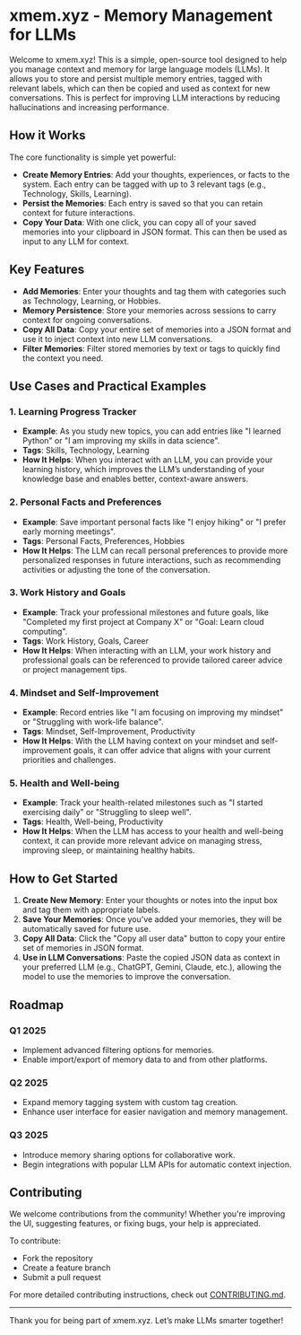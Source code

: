 
# xmem.xyz - Memory Management for LLMs

Welcome to xmem.xyz! This is a simple, open-source tool designed to help you manage context and memory for large language models (LLMs). It allows you to store and persist multiple memory entries, tagged with relevant labels, which can then be copied and used as context for new conversations. This is perfect for improving LLM interactions by reducing hallucinations and increasing performance.

## How it Works

The core functionality is simple yet powerful:
- **Create Memory Entries**: Add your thoughts, experiences, or facts to the system. Each entry can be tagged with up to 3 relevant tags (e.g., Technology, Skills, Learning).
- **Persist the Memories**: Each entry is saved so that you can retain context for future interactions.
- **Copy Your Data**: With one click, you can copy all of your saved memories into your clipboard in JSON format. This can then be used as input to any LLM for context.

## Key Features

- **Add Memories**: Enter your thoughts and tag them with categories such as Technology, Learning, or Hobbies.
- **Memory Persistence**: Store your memories across sessions to carry context for ongoing conversations.
- **Copy All Data**: Copy your entire set of memories into a JSON format and use it to inject context into new LLM conversations.
- **Filter Memories**: Filter stored memories by text or tags to quickly find the context you need.

## Use Cases and Practical Examples

### 1. **Learning Progress Tracker**
   - **Example**: As you study new topics, you can add entries like "I learned Python" or "I am improving my skills in data science".
   - **Tags**: Skills, Technology, Learning
   - **How It Helps**: When you interact with an LLM, you can provide your learning history, which improves the LLM’s understanding of your knowledge base and enables better, context-aware answers.

### 2. **Personal Facts and Preferences**
   - **Example**: Save important personal facts like "I enjoy hiking" or "I prefer early morning meetings".
   - **Tags**: Personal Facts, Preferences, Hobbies
   - **How It Helps**: The LLM can recall personal preferences to provide more personalized responses in future interactions, such as recommending activities or adjusting the tone of the conversation.

### 3. **Work History and Goals**
   - **Example**: Track your professional milestones and future goals, like "Completed my first project at Company X" or "Goal: Learn cloud computing".
   - **Tags**: Work History, Goals, Career
   - **How It Helps**: When interacting with an LLM, your work history and professional goals can be referenced to provide tailored career advice or project management tips.

### 4. **Mindset and Self-Improvement**
   - **Example**: Record entries like "I am focusing on improving my mindset" or "Struggling with work-life balance".
   - **Tags**: Mindset, Self-Improvement, Productivity
   - **How It Helps**: With the LLM having context on your mindset and self-improvement goals, it can offer advice that aligns with your current priorities and challenges.

### 5. **Health and Well-being**
   - **Example**: Track your health-related milestones such as "I started exercising daily" or "Struggling to sleep well".
   - **Tags**: Health, Well-being, Productivity
   - **How It Helps**: When the LLM has access to your health and well-being context, it can provide more relevant advice on managing stress, improving sleep, or maintaining healthy habits.

## How to Get Started

1. **Create New Memory**: Enter your thoughts or notes into the input box and tag them with appropriate labels.
2. **Save Your Memories**: Once you've added your memories, they will be automatically saved for future use.
3. **Copy All Data**: Click the "Copy all user data" button to copy your entire set of memories in JSON format.
4. **Use in LLM Conversations**: Paste the copied JSON data as context in your preferred LLM (e.g., ChatGPT, Gemini, Claude, etc.), allowing the model to use the memories to improve the conversation.

## Roadmap

### **Q1 2025**
- Implement advanced filtering options for memories.
- Enable import/export of memory data to and from other platforms.

### **Q2 2025**
- Expand memory tagging system with custom tag creation.
- Enhance user interface for easier navigation and memory management.

### **Q3 2025**
- Introduce memory sharing options for collaborative work.
- Begin integrations with popular LLM APIs for automatic context injection.

## Contributing

We welcome contributions from the community! Whether you're improving the UI, suggesting features, or fixing bugs, your help is appreciated.

To contribute:
- Fork the repository
- Create a feature branch
- Submit a pull request

For more detailed contributing instructions, check out [CONTRIBUTING.md](./CONTRIBUTING.md).

---

Thank you for being part of xmem.xyz. Let’s make LLMs smarter together!
